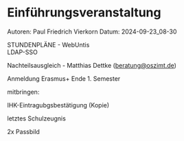# Einführungsveranstaltung

Autoren: Paul Friedrich Vierkorn
Datum: 2024-09-23_08-30

  
STUNDENPLÄNE - WebUntis  
LDAP-SSO 

Nachteilsausgleich - Matthias Dettke (beratung@oszimt.de)

Anmeldung Erasmus+ Ende 1. Semester

mitbringen:  

IHK-Eintragubgsbestätigung (Kopie)

letztes Schulzeugnis

2x Passbild